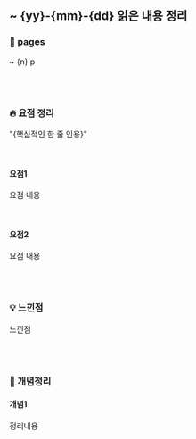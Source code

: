 ## ~ {yy}-{mm}-{dd} 읽은 내용 정리

### 📖 pages 
~ {n} p

<br/>
<br/>

### 🔥 요점 정리

"{핵심적인 한 줄 인용}"

<br/>

#### 요점1
요점 내용

<br/>

#### 요점2
요점 내용

<br/>
<br/>

### 💡 느낀점
느낀점

<br/>
<br/>

### 👾 개념정리

#### 개념1
정리내용